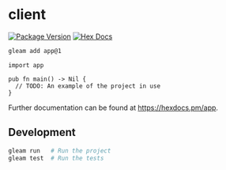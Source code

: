 # client

[![Package Version](https://img.shields.io/hexpm/v/app)](https://hex.pm/packages/app)
[![Hex Docs](https://img.shields.io/badge/hex-docs-ffaff3)](https://hexdocs.pm/app/)

```sh
gleam add app@1
```

```gleam
import app

pub fn main() -> Nil {
  // TODO: An example of the project in use
}
```

Further documentation can be found at <https://hexdocs.pm/app>.

## Development

```sh
gleam run   # Run the project
gleam test  # Run the tests
```
